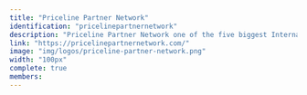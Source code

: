 ```yaml
---
title: "Priceline Partner Network"
identification: "pricelinepartnernetwork"
description: "Priceline Partner Network one of the five biggest International Online Travel Agencies."
link: "https://pricelinepartnernetwork.com/"
image: "img/logos/priceline-partner-network.png"
width: "100px"
complete: true
members:
---
```

